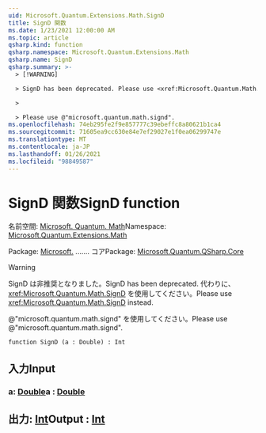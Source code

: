```yaml
---
uid: Microsoft.Quantum.Extensions.Math.SignD
title: SignD 関数
ms.date: 1/23/2021 12:00:00 AM
ms.topic: article
qsharp.kind: function
qsharp.namespace: Microsoft.Quantum.Extensions.Math
qsharp.name: SignD
qsharp.summary: >-
  > [!WARNING]

  > SignD has been deprecated. Please use <xref:Microsoft.Quantum.Math.SignD> instead.

  >

  > Please use @"microsoft.quantum.math.signd".
ms.openlocfilehash: 74eb295fe2f9e857777c39ebeffc8a80621b1ca4
ms.sourcegitcommit: 71605ea9cc630e84e7ef29027e1f0ea06299747e
ms.translationtype: MT
ms.contentlocale: ja-JP
ms.lasthandoff: 01/26/2021
ms.locfileid: "98849587"
---
```

# <a name="signd-function"></a><span data-ttu-id="49bcb-102">SignD 関数</span><span class="sxs-lookup"><span data-stu-id="49bcb-102">SignD function</span></span>

<span data-ttu-id="49bcb-103">名前空間: [Microsoft. Quantum. Math](xref:Microsoft.Quantum.Extensions.Math)</span><span class="sxs-lookup"><span data-stu-id="49bcb-103">Namespace: [Microsoft.Quantum.Extensions.Math](xref:Microsoft.Quantum.Extensions.Math)</span></span>

<span data-ttu-id="49bcb-104">Package: [Microsoft.](https://nuget.org/packages/Microsoft.Quantum.QSharp.Core) ....... コア</span><span class="sxs-lookup"><span data-stu-id="49bcb-104">Package: [Microsoft.Quantum.QSharp.Core](https://nuget.org/packages/Microsoft.Quantum.QSharp.Core)</span></span>


> [!WARNING]
> <span data-ttu-id="49bcb-105">SignD は非推奨となりました。</span><span class="sxs-lookup"><span data-stu-id="49bcb-105">SignD has been deprecated.</span></span> <span data-ttu-id="49bcb-106">代わりに、<xref:Microsoft.Quantum.Math.SignD> を使用してください。</span><span class="sxs-lookup"><span data-stu-id="49bcb-106">Please use <xref:Microsoft.Quantum.Math.SignD> instead.</span></span>
>
> <span data-ttu-id="49bcb-107">@"microsoft.quantum.math.signd" を使用してください。</span><span class="sxs-lookup"><span data-stu-id="49bcb-107">Please use @"microsoft.quantum.math.signd".</span></span>



```qsharp
function SignD (a : Double) : Int
```


## <a name="input"></a><span data-ttu-id="49bcb-108">入力</span><span class="sxs-lookup"><span data-stu-id="49bcb-108">Input</span></span>

### <a name="a--double"></a><span data-ttu-id="49bcb-109">a: [Double](xref:microsoft.quantum.lang-ref.double)</span><span class="sxs-lookup"><span data-stu-id="49bcb-109">a : [Double](xref:microsoft.quantum.lang-ref.double)</span></span>





## <a name="output--int"></a><span data-ttu-id="49bcb-110">出力: [Int](xref:microsoft.quantum.lang-ref.int)</span><span class="sxs-lookup"><span data-stu-id="49bcb-110">Output : [Int](xref:microsoft.quantum.lang-ref.int)</span></span>

